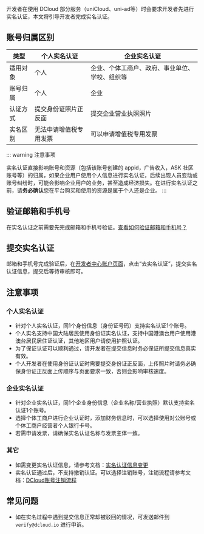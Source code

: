 开发者在使用 DCloud 部分服务（uniCloud、uni-ad等）时会要求开发者先进行实名认证，本文将引导开发者完成实名认证。

## 账号归属区别

| 类型   | 个人实名认证 | 企业实名认证 |
| ---- | ------------ | ------------ |
| 适用对象 | 个人 | 企业、个体工商户、政府、事业单位、学校、组织等 |
| 账号归属 | 个人 | 企业 |
| 认证方式 | 提交身份证照片正反面 | 提交企业营业执照照片 |
| 实名区别 | 无法申请增值税专用发票 | 可以申请增值税专用发票 |

::: warning 注意事项

实名认证直接影响账号和资源（包括该账号创建的 appid，广告收入，ASK 社区账号等）的归属，如果企业用户使用个人信息进行实名认证，后续出现人员变动或账号纠纷时，可能会影响企业用户的业务，甚至造成经济损失。在进行实名认证之前，请**务必确认**您在平台购买和使用的资源是属于个人还是企业。
:::


## 验证邮箱和手机号
在实名认证之前需要先完成邮箱和手机号验证。[查看如何验证邮箱和手机号？](modify.md)

## 提交实名认证
邮箱和手机号完成验证后，在[开发者中心账户页面](https://dev.dcloud.net.cn/pages/user/info)，点击“去实名认证”，提交实名认证信息，提交后等待审核即可。

## 注意事项
### 个人实名认证
- 针对个人实名认证，同1个身份信息（身份证号码）支持实名认证1个账号。
- 个人实名支持中国大陆居民使用身份证实名认证，支持中国港澳台用户使用港澳台居民居住证认证，其他地区用户请使用护照认证。
- 为了保证认证可以顺利通过，请开发者在提交信息时务必保证所提交信息真实有效。
- 个人开发者在使用身份证认证时需要提交身份证正反面，上传照片时请务必确保身份证正反面上传顺序与页面要求一致，否则会影响审核速度。
  
### 企业实名认证
- 针对企业实名认证，同1个企业身份信息（企业名称/营业执照）默认支持实名认证1个账号。
- 选择个体工商户进行企业认证时，添加财务信息时，可以选择使用对公账号或个体工商户经营者个人银行卡号。
- 若需申请发票，请确保实名认证名称与发票主体一致。
  
### 其它
- 如需变更实名认证信息，请参考文档：[实名认证信息变更](modify-real-name-verification.md)
- 实名认证通过后，不支持撤销认证。可以选择注销账号，注销流程请参考文档：[DCloud账号注销流程](deletion.md)

## 常见问题
- 如在实名过程中遇到提交信息正常却被驳回的情况，可发送邮件到 `verify@dcloud.io` 进行申诉。